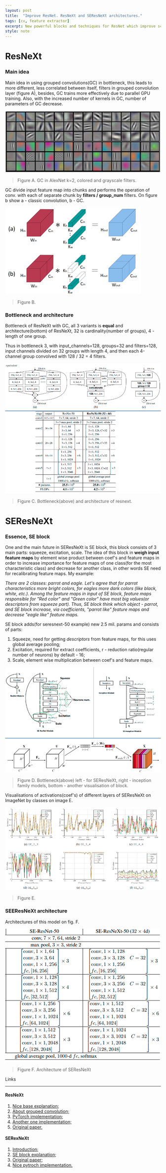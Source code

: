 ```yaml
---
layout: post
title:  "Improve ResNet. ResNeXt and SEResNeXt architectures."
tags: [cv, feature extractor]
excerpt: New powerful blocks and techniques for ResNet which improve score and decrease count of parameters. New type of convolution. 
style: note
---
```

# ResNeXt

### Main idea

Main idea in using grouped convolutions(GC) in bottleneck, this leads to more different, less correlated between itself, filters in
grouped convolution layer (figure A), besides, GC trains more effectively due to parallel GPU training. Also, with the increased number of 
kernels in GC, number of parameters of GC decrease.

![alex](/images/seresnext/alex.png)

> Figure A. GC in AlexNet k=2, colored and grayscale filters.

GC divide input feature map into chunks and performs the operation of conv. with each of separate chunk by __filters / group_num__ filters.
On figure b show a - classic convolution, b - GC.

![gc](/images/seresnext/gc.png)

> Figure B.

### Bottleneck and architecture

Bottleneck of ResNeXt with GC, all 3 variants is __equal__ and architecture(bottom) of ResNeXt, 32 is cardinality(number of groups), 
4 - length of one group. 

Thus in bottleneck 3, with input_channels=128, groups=32 and filters=128, input channels divided on
32 groups with length 4, and then each 4-channel group convolved with 128 / 32 = 4 filters.

![resnext_b_a](/images/seresnext/resnextb_arch.png)

> Figure C. Bottleneck(above) and architecture of resnext.

# SEResNeXt

### Essence, SE block

One and the main future in SEResNeXt is SE block, this block consists of 3 main parts: squeeze, excitation, scale.
The idea of this block in __weigh input feature maps__ by element wise product between coef's and feature maps in order to 
increase importance for feature maps of one class(for the most characteristic class) and decrease for another class, in other words SE need for recalibrating 
feature maps. My example:

*There are 2 classes: parrot and eagle. Let's agree that for parrot characteristics more bright colors, for eagles more dark colors (like black, white, etc.).
Among the feature maps in input of SE block, feature maps responsible for "Red color" and "Green color" have most big values(or descriptors from squeeze part). 
Thus, SE block think which object - parrot, and SE block increase, via coefficients, "parrot like" feature maps and decrease "eagle like" feature maps.*

SE block adds(for seresnext-50 example) new 2.5 mil. params and consists of parts:
1. Squeeze, need for getting *descriptors* from feature maps, for this uses global average pooling;
2. Excitation, required for extract coefficients, r - reduction ratio(regular number of neurons) by default - 16;
3. Scale, element wise multiplication between coef's and feature maps.

![seblock](/images/seresnext/seblock.png)

> Figure D. Bottleneck(above) left - for SEResNeXt, right - inception family models, bottom - another visualisation of block.

Visualisations of activations(coef's) of different layers of SEResNeXt on ImageNet by classes on image E. 

![se_activity](/images/seresnext/se_activity.png)

> Figure E.

### SEEResNeXt architecture

Architectures of this model on fig. F.

![se_arch](/images/seresnext/se_arch.png)

> Figure F. Architecture of SEResNeXt

Links

***

#### ResNeXt

1. [Nice base explanation;](https://medium.com/@14prakash/understanding-and-implementing-architectures-of-resnet-and-resnext-for-state-of-the-art-image-cc5d0adf648e)
2. [About grouped convolution;](https://towardsdatascience.com/a-comprehensive-introduction-to-different-types-of-convolutions-in-deep-learning-669281e58215)
3. [PyTorch implementation;](https://pytorch.org/docs/stable/_modules/torchvision/models/resnet.html#resnext50_32x4d)
4. [Another one implementation;](https://github.com/prlz77/ResNeXt.pytorch/blob/master/models/model.py)
5. [Original paper.](https://arxiv.org/pdf/1611.05431.pdf)

#### SERexNeXt

1. [Introduction;](https://towardsdatascience.com/squeeze-and-excitation-networks-9ef5e71eacd7)
2. [SE block explanation;](https://blog.paperspace.com/channel-attention-squeeze-and-excitation-networks/)
3. [Original paper;](https://www.robots.ox.ac.uk/~vgg/publications/2018/Hu18/hu18.pdf)
4. [Nice pytroch implementation.](https://github.com/last-one/tools/blob/master/pytorch/SE-ResNeXt/SeResNeXt.py)
